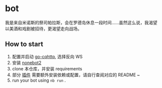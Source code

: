 # bot

我是来自米诺斯的祭司帕拉斯，会在罗德岛休息一段时间......虽然这么说，我渴望以美酒和戏剧被招待，更渴望走向战场。

## How to start

1. 配置并启动 [go-cqhttp](https://github.com/Mrs4s/go-cqhttp), 选择反向 WS
2. 安装 [nonebot2](https://github.com/nonebot/nonebot2)
3. clone 本仓库，并安装 requirements
4. 部分 [插件](bot/plugins) 需要额外安装依赖或配置，请自行查阅对应的 README ~
5. run your bot using `nb run` .
